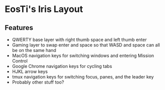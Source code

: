 # EosTi's Iris Layout

## Features

- QWERTY base layer with right thumb space and left thumb enter
- Gaming layer to swap enter and space so that WASD and space can all be on the same hand
- MacOS navigation keys for switching windows and entering Mission Control
- Google Chrome navigation keys for cycling tabs
- HJKL arrow keys
- tmux navigation keys for switching focus, panes, and the leader key
- Probably other stuff too?
